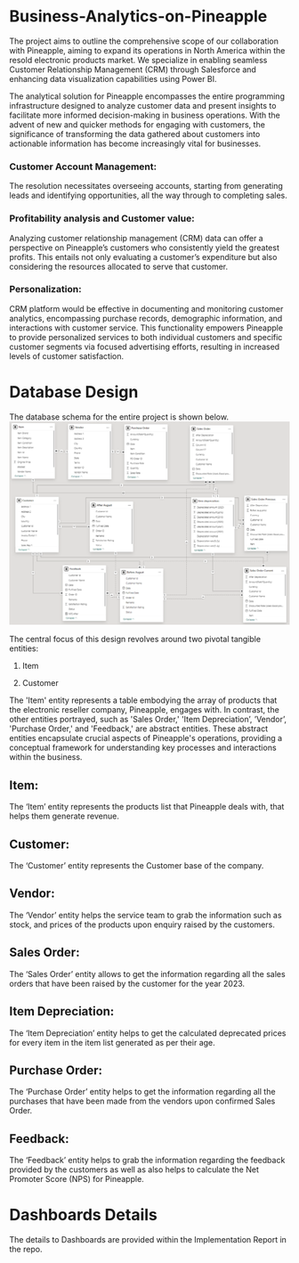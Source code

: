 # Business-Analytics-on-Pineapple
The project aims to outline the comprehensive scope of our collaboration with Pineapple, aiming to expand its operations in North America within the resold electronic products market. We specialize in enabling seamless Customer Relationship Management (CRM) through Salesforce and enhancing data visualization capabilities using Power BI.

The analytical solution for Pineapple encompasses the entire programming infrastructure designed to analyze customer data and present insights to facilitate more informed decision-making in business operations. With the advent of new and quicker methods for engaging with customers, the significance of transforming the data gathered about customers into actionable information has become increasingly vital for businesses. 

### Customer Account Management: 
The resolution necessitates overseeing accounts, starting from generating leads and identifying opportunities, all the way through to completing sales. 

 

### Profitability analysis and Customer value: 
Analyzing customer relationship management (CRM) data can offer a perspective on Pineapple’s customers who consistently yield the greatest profits. This entails not only evaluating a customer’s expenditure but also considering the resources allocated to serve that customer.  

 

### Personalization: 
CRM platform would be effective in documenting and monitoring customer analytics, encompassing purchase records, demographic information, and interactions with customer service. This functionality empowers Pineapple to provide personalized services to both individual customers and specific customer segments via focused advertising efforts, resulting in increased levels of customer satisfaction. 

# Database Design
The database schema for the entire project is shown below.
![image](./extended_database.png)

The central focus of this design revolves around two pivotal tangible entities:  

1. Item  

2. Customer  

The 'Item' entity represents a table embodying the array of products that the electronic reseller company, Pineapple, engages with. In contrast, the other entities portrayed, such as 'Sales Order,' 'Item Depreciation’, ’Vendor’, 'Purchase Order,' and 'Feedback,' are abstract entities. These abstract entities encapsulate crucial aspects of Pineapple's operations, providing a conceptual framework for understanding key processes and interactions within the business. 

## Item: 
The ‘Item’ entity represents the products list that Pineapple deals with, that helps them generate revenue. 

## Customer: 

The ‘Customer’ entity represents the Customer base of the company. 

## Vendor: 

The ‘Vendor’ entity helps the service team to grab the information such as stock, and prices of the products upon enquiry raised by the customers. 

## Sales Order: 

The ‘Sales Order’ entity allows to get the information regarding all the sales orders that have been raised by the customer for the year 2023.  

## Item Depreciation: 

The ‘Item Depreciation’ entity helps to get the calculated deprecated prices for every item in the item list generated as per their age. 

## Purchase Order: 

The ‘Purchase Order’ entity helps to get the information regarding all the purchases that have been made from the vendors upon confirmed Sales Order. 

## Feedback: 

The ‘Feedback’ entity helps to grab the information regarding the feedback provided by the customers as well as also helps to calculate the Net Promoter Score (NPS) for Pineapple. 

# Dashboards Details
The details to Dashboards are provided within the Implementation Report in the repo.


